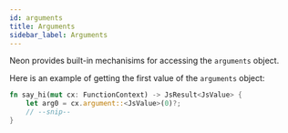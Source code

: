 ```yaml
---
id: arguments
title: Arguments
sidebar_label: Arguments
---
```


Neon provides built-in mechanisims for accessing the `arguments` object. 

Here is an example of getting the first value of the `arguments` object:

```rust
fn say_hi(mut cx: FunctionContext) -> JsResult<JsValue> {
    let arg0 = cx.argument::<JsValue>(0)?;
    // --snip--
}
```